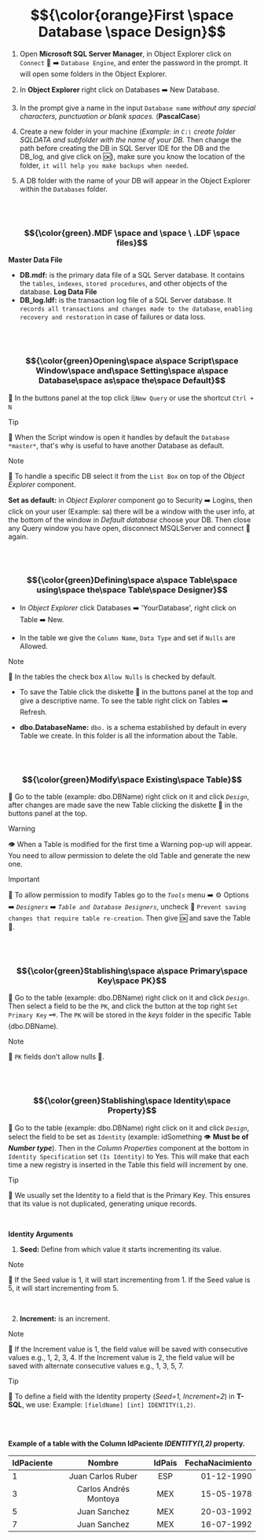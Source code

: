 # $${\color{orange}First \space Database \space Design}$$

1.  Open **Microsoft SQL Server Manager**, in Object Explorer click on `Connect` 🔌 ➡️ `Database Engine`, and enter the password in the prompt. It will open some folders in the Object Explorer.

2. In **Object Explorer** right click on Databases ➡️ New Database.

3. In the prompt give a name in the input `Database name` *without any special characters, punctuation or blank spaces.* (**PascalCase**)

4. Create a new folder in your machine (*Example: in `C:\` create folder SQLDATA and subfolder with the name of your DB.* Then change the path before creating the DB in SQL Server IDE for the DB and the DB_log, and give click on 🆗), make sure you know the location of the folder, `it will help you make backups when needed`.

5. A DB folder with the name of your DB will appear in the Object Explorer within the `Databases` folder.

<br><br>

### $${\color{green}.MDF \space and \space \ .LDF \space files}$$

**Master Data File**
- **DB.mdf:** is the primary data file of a SQL Server database. It contains the `tables`, `indexes`, `stored procedures`, and other objects of the database.
**Log Data File**
- **DB_log.ldf:** is the transaction log file of a SQL Server database. It `records all transactions and changes made to the database`, `enabling recovery and restoration` in case of failures or data loss.

<br><br>

### $${\color{green}Opening\space a\space Script\space Window\space and\space Setting\space a\space Database\space as\space the\space Default}$$

🔹  In the buttons panel at the top click `🗒️New Query` or use the shortcut `Ctrl + N`

> [!TIP]
> 🧠
> When the Script window is open it handles by default the `Database *master*`, that's why is useful to have another Database as default.

> [!NOTE]
> 📝
> To handle a specific DB select it from the `List Box` on top of the *Object Explorer* component.

**Set as default:** in *Object Explorer* component go to Security ➡️ Logins, then click on your user (Example: sa) there will be a window with the user info, at the bottom of the window in *Default database* choose your DB. Then close any Query window you have open, disconnect MSQLServer and connect 🔌 again.

<br><br>

### $${\color{green}Defining\space a\space Table\space using\space the\space Table\space Designer}$$

- In *Object Explorer* click Databases ➡️ 'YourDatabase', right click on Table ➡️ New.

- In the table we give the `Column Name`, `Data Type` and set if `Nulls` are Allowed.

> [!NOTE]
> 📝
> In the tables the check box `Allow Nulls` is checked by default.

- To save the Table click the diskette 💾 in the buttons panel at the top and give a descriptive name. To see the table right click on Tables ➡️ Refresh.

- **dbo.DatabaseName:** `dbo.` is a schema established by default in every Table we create. In this folder is all the information about the Table.

<br><br>

### $${\color{green}Modify\space Existing\space Table}$$

🔹 Go to the table (example: dbo.DBName) right click on it and click *`Design`*, after changes are made save the new Table clicking the diskette 💾 in the buttons panel at the top.

> [!WARNING]
> 👁️
> When a Table is modified for the first time a Warning pop-up will appear. You need to allow permission to delete the old Table and generate the new one.

> [!IMPORTANT]
> 🚩
> To allow permission to modify Tables go to the *`Tools`* menu ➡️ ⚙️ Options ➡️ *`Designers`* ➡️ *`Table and Database Designers`*, uncheck 🔲 `Prevent saving changes that require table re-creation`. Then give 🆗 and save the Table 💾.

<br><br>

### $${\color{green}Stablishing\space a\space Primary\space Key\space PK}$$

🔹 Go to the table (example: dbo.DBName) right click on it and click *`Design`*. Then select a field to be the `PK`, and click the button at the top right `Set Primary Key` 🗝️. The `PK` will be stored in the *keys* folder in the specific Table (dbo.DBName).

> [!NOTE]
> 📝
> `PK` fields don't allow nulls 🚫.

<br><br>

### $${\color{green}Stablishing\space Identity\space Property}$$

🔹 Go to the table (example: dbo.DBName) right click on it and click *`Design`*, select the field to be set as `Identity` (example: idSomething 👁️ **Must be of *Number type***). Then in the *Column Properties* component at the bottom in `Identity Specification` set `(Is Identity)` to Yes. This will make that each time a new registry is inserted in the Table this field will increment by one.

> [!TIP]
> 🧠
> We usually set the Identity to a field that is the Primary Key. This ensures that its value is not duplicated, generating unique records.

<br>

**Identity Arguments**

1.  **Seed:** Define from which value it starts incrementing its value.
> [!NOTE]
> 📝
> If the Seed value is 1, it will start incrementing from 1.
> If the Seed value is 5, it will start incrementing from 5.

<br>

2. **Increment:** is an increment.
> [!NOTE]
> 📝
> If the Increment value is 1, the field value will be saved with consecutive values e.g., 1, 2, 3, 4.
>If the Increment value is 2, the field value will be saved with alternate consecutive values e.g., 1, 3, 5, 7.

> [!TIP]
> 🧠
> To define a field with the Identity property (*Seed=1, Increment=2*) in **T-SQL**, we use:
> Example: `[fieldName] [int] IDENTITY(1,2)`.

<br><br>

**Example of a table with the Column IdPaciente *IDENTITY(1,2)* property.**

| IdPaciente | Nombre | IdPais | FechaNacimiento |
|--------|:----:|:--------:|-------:|
| 1 | Juan Carlos Ruber | ESP | 01-12-1990 |
| 3 | Carlos Andrés Montoya | MEX | 15-05-1978 |
| 5 | Juan Sanchez | MEX | 20-03-1992 |
| 7 | Juan Sanchez | MEX | 16-07-1992 |